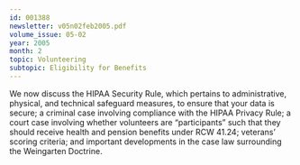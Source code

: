 ```yaml
---
id: 001388
newsletter: v05n02feb2005.pdf
volume_issue: 05-02
year: 2005
month: 2
topic: Volunteering
subtopic: Eligibility for Benefits
---
```


We now discuss the HIPAA Security Rule, which pertains to administrative, physical, and technical safeguard measures, to ensure that your data is secure; a criminal case involving compliance with the HIPAA Privacy Rule; a court case involving whether volunteers are “participants” such that they should receive health and pension benefits under RCW 41.24;  veterans’ scoring criteria; and important developments in the case law surrounding the Weingarten Doctrine.